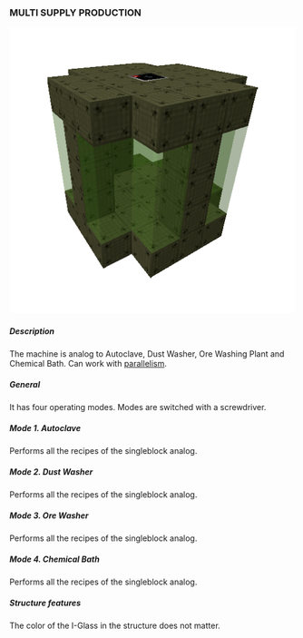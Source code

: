 ### MULTI SUPPLY PRODUCTION

![LOGO](media/gregtech/ParSupply.png)

##### Description

The machine is analog to Autoclave, Dust Washer, Ore Washing Plant and Chemical Bath. Can work with [parallelism](#/mechanics#parallelism).

##### General

It has four operating modes. Modes are switched with a screwdriver.

##### Mode 1. Autoclave

Performs all the recipes of the singleblock analog.

##### Mode 2. Dust Washer

Performs all the recipes of the singleblock analog.

##### Mode 3. Ore Washer

Performs all the recipes of the singleblock analog.

##### Mode 4. Chemical Bath

Performs all the recipes of the singleblock analog.

##### Structure features

The color of the I-Glass in the structure does not matter.
